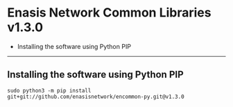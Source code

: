 # Enasis Network Common Libraries v1.3.0
- Installing the software using Python PIP

--------------------------------------------------------------------------------

## Installing the software using Python PIP
```
sudo python3 -m pip install git+git://github.com/enasisnetwork/encommon-py.git@v1.3.0
```
